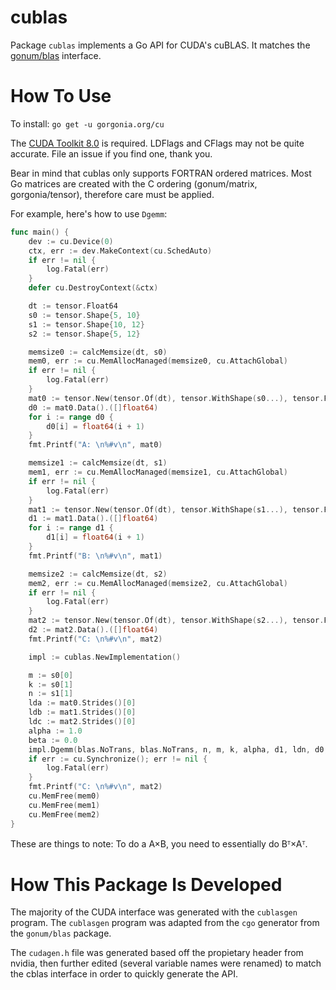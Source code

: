# cublas #

Package `cublas` implements a Go API for CUDA's cuBLAS. It matches the [gonum/blas](https://github.com/gonum/blas) interface. 

# How To Use # 

To install: `go get -u gorgonia.org/cu`

The [CUDA Toolkit 8.0](https://developer.nvidia.com/cuda-toolkit) is required. LDFlags and CFlags may not be quite accurate. File an issue if you find one, thank you.

Bear in mind that cublas only supports FORTRAN ordered matrices. Most Go matrices are created with the C ordering (gonum/matrix, gorgonia/tensor), therefore care must be applied.

For example, here's how to use `Dgemm`:

```go 
func main() {
	dev := cu.Device(0)
	ctx, err := dev.MakeContext(cu.SchedAuto)
	if err != nil {
		log.Fatal(err)
	}
	defer cu.DestroyContext(&ctx)

	dt := tensor.Float64
	s0 := tensor.Shape{5, 10}
	s1 := tensor.Shape{10, 12}
	s2 := tensor.Shape{5, 12}

	memsize0 := calcMemsize(dt, s0)
	mem0, err := cu.MemAllocManaged(memsize0, cu.AttachGlobal)
	if err != nil {
		log.Fatal(err)
	}
	mat0 := tensor.New(tensor.Of(dt), tensor.WithShape(s0...), tensor.FromMemory(uintptr(mem0), uintptr(memsize0)))
	d0 := mat0.Data().([]float64)
	for i := range d0 {
		d0[i] = float64(i + 1)
	}
	fmt.Printf("A: \n%#v\n", mat0)

	memsize1 := calcMemsize(dt, s1)
	mem1, err := cu.MemAllocManaged(memsize1, cu.AttachGlobal)
	if err != nil {
		log.Fatal(err)
	}
	mat1 := tensor.New(tensor.Of(dt), tensor.WithShape(s1...), tensor.FromMemory(uintptr(mem1), uintptr(memsize1)))
	d1 := mat1.Data().([]float64)
	for i := range d1 {
		d1[i] = float64(i + 1)
	}
	fmt.Printf("B: \n%#v\n", mat1)

	memsize2 := calcMemsize(dt, s2)
	mem2, err := cu.MemAllocManaged(memsize2, cu.AttachGlobal)
	if err != nil {
		log.Fatal(err)
	}
	mat2 := tensor.New(tensor.Of(dt), tensor.WithShape(s2...), tensor.FromMemory(uintptr(mem2), uintptr(memsize2)))
	d2 := mat2.Data().([]float64)
	fmt.Printf("C: \n%#v\n", mat2)

	impl := cublas.NewImplementation()

	m := s0[0]
	k := s0[1]
	n := s1[1]
	lda := mat0.Strides()[0]
	ldb := mat1.Strides()[0]
	ldc := mat2.Strides()[0]
	alpha := 1.0
	beta := 0.0
	impl.Dgemm(blas.NoTrans, blas.NoTrans, n, m, k, alpha, d1, ldn, d0, lda, beta, d2, ldc)
	if err := cu.Synchronize(); err != nil {
		log.Fatal(err)
	}
	fmt.Printf("C: \n%#v\n", mat2)
	cu.MemFree(mem0)
	cu.MemFree(mem1)
	cu.MemFree(mem2)
}
```

These are things to note: To do a A×B, you need to essentially do Bᵀ×Aᵀ.

# How This Package Is Developed #

The majority of the CUDA interface was generated with the `cublasgen` program. The `cublasgen` program was adapted from the `cgo` generator from the `gonum/blas` package.

The `cudagen.h` file was generated based off the propietary header from nvidia, then further edited (several variable names were renamed) to match the cblas interface in order to quickly generate the API.